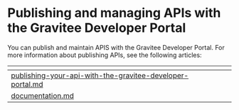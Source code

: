 # Publishing and managing APIs with the Gravitee Developer Portal

You can publish and maintain APIS with the Gravitee Developer Portal. For more information about publishing APIs, see the following articles:&#x20;

<table data-card-size="large" data-view="cards"><thead><tr><th data-type="content-ref"></th><th></th><th></th></tr></thead><tbody><tr><td><a href="publishing-your-api-with-the-gravitee-developer-portal.md">publishing-your-api-with-the-gravitee-developer-portal.md</a></td><td></td><td></td></tr><tr><td><a href="documentation.md">documentation.md</a></td><td></td><td></td></tr></tbody></table>

